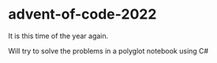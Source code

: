 # advent-of-code-2022
It is this time of the year again. 


Will try to solve the problems in a polyglot notebook using C#
